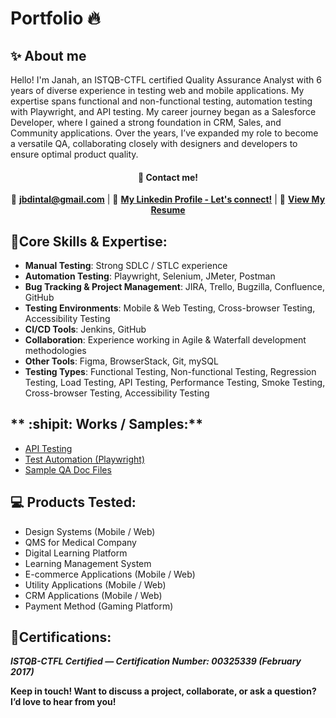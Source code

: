 # Portfolio 🔥

## **✨ About me**

Hello! I'm Janah, an ISTQB-CTFL certified Quality Assurance Analyst with 6 years of diverse experience in testing web and mobile applications. My expertise spans functional and non-functional testing, automation testing with Playwright, and API testing. My career journey began as a Salesforce Developer, where I gained a strong foundation in CRM, Sales, and Community applications. Over the years, I’ve expanded my role to become a versatile QA, collaborating closely with designers and developers to ensure optimal product quality.

#### <p align=center> 📱 **Contact me!** </p>
<p align="center"> 
  💌 <a href="mailto:jbdintal@gmail.com"><strong>jbdintal@gmail.com</strong></a>  |
  💼 <a href="https://www.linkedin.com/in/janahintal"><strong>My Linkedin Profile - Let's connect!</strong></a> |
  🍒 <a href="https://drive.google.com/file/d/1X3an9Ne-43RlUfl_VQop_yht5WMmWKNq/view?usp=sharing"><strong>View My Resume</strong></a>
</p>


## **🚀Core Skills & Expertise:**

- **Manual Testing**: Strong SDLC / STLC experience
- **Automation Testing**: Playwright, Selenium, JMeter, Postman
- **Bug Tracking & Project Management**: JIRA, Trello, Bugzilla, Confluence, GitHub
- **Testing Environments**: Mobile & Web Testing, Cross-browser Testing, Accessibility Testing
- **CI/CD Tools**: Jenkins, GitHub
- **Collaboration**: Experience working in Agile & Waterfall development methodologies
- **Other Tools**: Figma, BrowserStack, Git, mySQL
- **Testing Types**: Functional Testing, Non-functional Testing, Regression Testing, Load Testing, API Testing, Performance Testing, Smoke Testing, Cross-browser Testing, Accessibility Testing

## ** :shipit: Works / Samples:**
- [API Testing](https://github.com/janahbeatriz/petstore-api)
- [Test Automation (Playwright)](https://github.com/janahbeatriz/playwright-demo)
- [Sample QA Doc Files](https://drive.google.com/drive/folders/1G2ZyW1OxvQZw_bFqdgn-NXl--H9Mj6Bw?usp=sharing)


## **💻 Products Tested:**
- Design Systems (Mobile / Web)
- QMS for Medical Company
- Digital Learning Platform
- Learning Management System
- E-commerce Applications (Mobile / Web)
- Utility Applications (Mobile / Web)
- CRM Applications  (Mobile / Web)
- Payment Method (Gaming Platform)

## **📜Certifications:**
_**ISTQB-CTFL Certified — Certification Number: 00325339 (February 2017)**_



**Keep in touch! Want to discuss a project, collaborate, or ask a question? I’d love to hear from you!**
